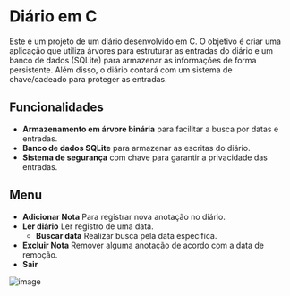 # Diário em C

Este é um projeto de um diário desenvolvido em C. O objetivo é criar uma aplicação que utiliza árvores para estruturar as entradas do diário e um banco de dados (SQLite) para armazenar as informações de forma persistente. Além disso, o diário contará com um sistema de chave/cadeado para proteger as entradas.

## Funcionalidades

- **Armazenamento em árvore binária** para facilitar a busca por datas e entradas.
- **Banco de dados SQLite** para armazenar as escritas do diário.
- **Sistema de segurança** com chave para garantir a privacidade das entradas.

## Menu

- **Adicionar Nota** Para registrar nova anotação no diário.
- **Ler diário** Ler registro de uma data.
  - **Buscar data** Realizar busca pela data especifica.
- **Excluir Nota** Remover alguma anotação de acordo com a data de remoção.
- **Sair**

![image](https://github.com/user-attachments/assets/4ad3a0ed-df88-4c87-a698-7b1a50ad9268)
